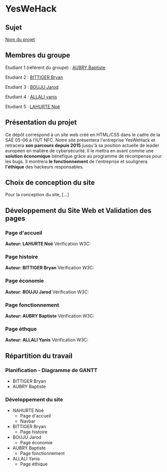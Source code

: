 ﻿# YesWeHack
## Sujet
[Nom du projet](https://bbittige-iut90.github.io/SAES1-0506_YesWeHack/)

## Membres du groupe
Etudiant 1 (référent du groupe) : [AUBRY Baptiste](mailto:batiste.aubry@edu.univ-fcomte.fr?subject=SAE_1_05_06)

Etudiant 2 : [BITTIGER Bryan](mailto:bryan.bittiger@edu.univ-fcomte.fr?subject=SAE_1_05_06)

Etudiant 3 : [BOUJU Jarod](mailto:jarod.bouju@edu.univ-fcomte.fr?subject=SAE_1_05_06)

Etudiant 4 :  [ALLALI yanis](mailto:yanis.allali@edu.univ-fcomte.fr?subject=SAE_1_05_06)

Etudiant 5 : [LAHURTE Noé](mailto:noe.lahurte@edu.univ-fcomte.fr?subject=SAE_1_05_06)

## Présentation du projet

Ce dépôt correspond à un site web créé en HTML/CSS dans le cadre de la SAÉ 05-06 à l'IUT NFC. Notre site présentera l'entreprise YesWeHack et retracera **son parcours depuis 2015** jusqu'à sa position actuelle de leader européen en matière de cybersécurité. Il le mettra en avant comme une **solution économique** bénéfique grâce au programme de récompense pour les bugs. Il montrera **le fonctionnement** de l'entreprise et soulignera **l'éthique** des hackeurs responsables.

## Choix de conception du site
Pour la conception du site, [...]

## Développement du Site Web et Validation des pages
### Page d'accueil
**Auteur: LAHURTE Noé**
Vérification W3C: 

### Page histoire
**Auteur: BITTIGER Bryan**
Vérification W3C: 

### Page économie
**Auteur:  BOUJU Jarod**
Vérification W3C: 

### Page fonctionnement
**Auteur: AUBRY Baptiste**
Vérification W3C: 

### Page éthque
**Auteur: ALLALI Yanis**
Vérification W3C: 

<!-- 
### Présentation générale
**Auteur : Nom Prénom**  
Verification W3C : [Détail ICI](https://validator.w3.org/nu/?showsource=yes&showoutline=yes&showimagereport=yes&doc=https%3A%2F%2Fdemo-am90.github.io%2Fs1-demo%2Findex.html)
<br>
<img src="doc/capture_1_W3C.png" width="400px" alt="capture ecran sur verif W3C">
<br>
<img src="doc/capture_1_ecoconcept.png" width="400px" alt="capture ecran sur ecoconcept">](url) 
-->

## Répartition du travail
### Planification - Diagramme de GANTT
- BITTIGER Bryan
- AUBRY Baptiste

### Développement du site
- NAHURTE Noé
  - Page d'accueil
  - Navbar
- BITTIGER Bryan
  - Page histoire
- BOUJU Jarod
  - Page économie
- AUBRY Baptiste
  - Page fonctionnement
- ALLALI Yanis
  - Page éthique

